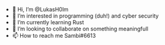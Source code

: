 - 👋 Hi, I’m @LukasH0lm
- 👀 I’m interested in programming (duh!) and cyber security
- 🌱 I’m currently learning Rust
- 💞️ I’m looking to collaborate on something meaningfull 
- 📫 How to reach me Sambi#6613

